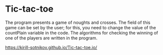 # Tic-tac-toe
<p>The program presents a game of noughts and crosses. The field of this game can be set by the user; for this, you need to change the value of the countPlain variable in the code. The algorithms for checking the winning of one of the players are written in the program.</p>

https://kirill-sotnikov.github.io/Tic-tac-toe.io/
